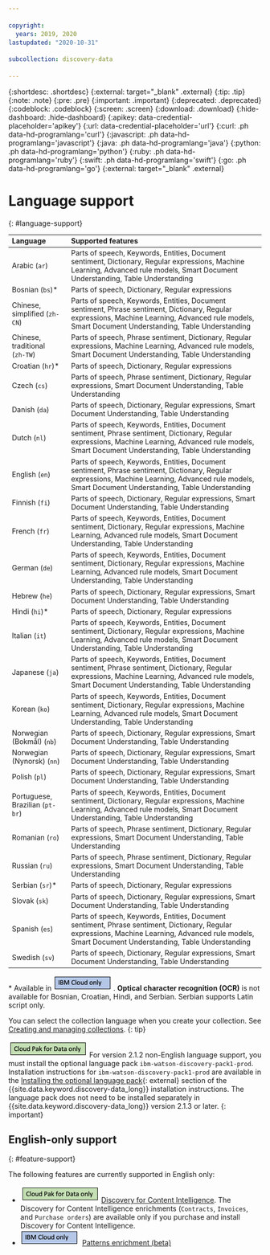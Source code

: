 ```yaml
---

copyright:
  years: 2019, 2020
lastupdated: "2020-10-31"

subcollection: discovery-data

---
```


{:shortdesc: .shortdesc}
{:external: target="_blank" .external}
{:tip: .tip}
{:note: .note}
{:pre: .pre}
{:important: .important}
{:deprecated: .deprecated}
{:codeblock: .codeblock}
{:screen: .screen}
{:download: .download}
{:hide-dashboard: .hide-dashboard}
{:apikey: data-credential-placeholder='apikey'} 
{:url: data-credential-placeholder='url'}
{:curl: .ph data-hd-programlang='curl'}
{:javascript: .ph data-hd-programlang='javascript'}
{:java: .ph data-hd-programlang='java'}
{:python: .ph data-hd-programlang='python'}
{:ruby: .ph data-hd-programlang='ruby'}
{:swift: .ph data-hd-programlang='swift'}
{:go: .ph data-hd-programlang='go'}
{:external: target="_blank" .external}

# Language support
{: #language-support}

| Language | Supported features|
|:---|:---|
| Arabic (`ar`) | Parts of speech, Keywords, Entities, Document sentiment, Dictionary, Regular expressions, Machine Learning, Advanced rule models, Smart Document Understanding, Table Understanding |
| Bosnian (`bs`)\* | Parts of speech, Dictionary, Regular expressions |
| Chinese, simplified (`zh-CN`) | Parts of speech, Keywords, Entities, Document sentiment, Phrase sentiment, Dictionary, Regular expressions, Machine Learning, Advanced rule models, Smart Document Understanding, Table Understanding |
| Chinese, traditional</br> (`zh-TW`) | Parts of speech, Phrase sentiment, Dictionary, Regular expressions, Machine Learning, Advanced rule models, Smart Document Understanding, Table Understanding |
| Croatian (`hr`)\* | Parts of speech, Dictionary, Regular expressions|
| Czech (`cs`) | Parts of speech, Phrase sentiment, Dictionary, Regular expressions, Smart Document Understanding, Table Understanding  |
| Danish (`da`) | Parts of speech, Dictionary, Regular expressions, Smart Document Understanding, Table Understanding |
| Dutch (`nl`) |Parts of speech, Keywords, Entities, Document sentiment, Phrase sentiment, Dictionary, Regular expressions, Machine Learning, Advanced rule models, Smart Document Understanding, Table Understanding |
| English (`en`) | Parts of speech, Keywords, Entities, Document sentiment, Phrase sentiment, Dictionary, Regular expressions, Machine Learning, Advanced rule models, Smart Document Understanding, Table Understanding |
| Finnish (`fi`) | Parts of speech, Dictionary, Regular expressions, Smart Document Understanding, Table Understanding |
| French (`fr`) | Parts of speech, Keywords, Entities, Document sentiment, Dictionary, Regular expressions, Machine Learning, Advanced rule models, Smart Document Understanding, Table Understanding |
| German (`de`) | Parts of speech, Keywords, Entities, Document sentiment, Dictionary, Regular expressions, Machine Learning, Advanced rule models, Smart Document Understanding, Table Understanding |
| Hebrew (`he`) | Parts of speech, Dictionary, Regular expressions, Smart Document Understanding, Table Understanding |
| Hindi (`hi`)\* | Parts of speech, Dictionary, Regular expressions |
| Italian (`it`) | Parts of speech, Keywords, Entities, Document sentiment, Dictionary, Regular expressions, Machine Learning, Advanced rule models, Smart Document Understanding, Table Understanding |
| Japanese (`ja`) | Parts of speech, Keywords, Entities, Document sentiment, Phrase sentiment, Dictionary, Regular expressions, Machine Learning, Advanced rule models, Smart Document Understanding, Table Understanding |
| Korean (`ko`) | Parts of speech, Keywords, Entities, Document sentiment, Dictionary, Regular expressions, Machine Learning, Advanced rule models, Smart Document Understanding, Table Understanding |
| Norwegian (Bokma&#778;l) (`nb`) | Parts of speech, Dictionary, Regular expressions, Smart Document Understanding, Table Understanding |
| Norwegian (Nynorsk) (`nn`) | Parts of speech, Dictionary, Regular expressions, Smart Document Understanding, Table Understanding |
| Polish (`pl`) |  Parts of speech, Dictionary, Regular expressions, Smart Document Understanding, Table Understanding |
| Portuguese, Brazilian (`pt-br`) | Parts of speech, Keywords, Entities, Document sentiment, Dictionary, Regular expressions, Machine Learning, Advanced rule models, Smart Document Understanding, Table Understanding |
| Romanian (`ro`) | Parts of speech, Phrase sentiment, Dictionary, Regular expressions, Smart Document Understanding, Table Understanding  |
| Russian (`ru`) | Parts of speech, Phrase sentiment, Dictionary, Regular expressions, Smart Document Understanding, Table Understanding |
| Serbian (`sr`)\* | Parts of speech, Dictionary, Regular expressions|
| Slovak (`sk`) | Parts of speech, Dictionary, Regular expressions, Smart Document Understanding, Table Understanding |
| Spanish (`es`) | Parts of speech, Keywords, Entities, Document sentiment, Phrase sentiment, Dictionary, Regular expressions, Machine Learning, Advanced rule models, Smart Document Understanding, Table Understanding  |
| Swedish (`sv`) | Parts of speech, Dictionary, Regular expressions, Smart Document Understanding, Table Understanding |


\* Available in ![IBM Cloud only](images/cloudonly.png). **Optical character recognition (OCR)** is not available for Bosnian, Croatian, Hindi, and Serbian. Serbian supports Latin script only.

You can select the collection language when you create your collection. See [Creating and managing collections](/docs/discovery-data?topic=discovery-data-collections). 
{: tip}

 ![Cloud Pak for Data only](images/cpdonly.png) For version 2.1.2 non-English language support, you must install the optional language pack `ibm-watson-discovery-pack1-prod`. Installation instructions for `ibm-watson-discovery-pack1-prod` are available in the [Installing the optional language pack](https://www.ibm.com/support/knowledgecenter/SSQNUZ_2.5.0/cpd/svc/watson/discovery-install.html){: external} section of the {{site.data.keyword.discovery-data_long}} installation instructions. The language pack does not need to be installed separately in {{site.data.keyword.discovery-data_long}} version 2.1.3 or later.
{: important}

## English-only support
{: #feature-support}

The following features are currently supported in English only:

-  ![Cloud Pak for Data only](images/cpdonly.png) [Discovery for Content Intelligence](/docs/discovery-data?topic=discovery-data-output_schema). The Discovery for Content Intelligence enrichments (`Contracts`, `Invoices`, and `Purchase orders`) are available only if you purchase and install Discovery for Content Intelligence.
-  ![IBM Cloud only](images/cloudonly.png) [Patterns enrichment (beta)](/docs/discovery-data?topic=discovery-data-create-enrichments#patterns-enrichment)